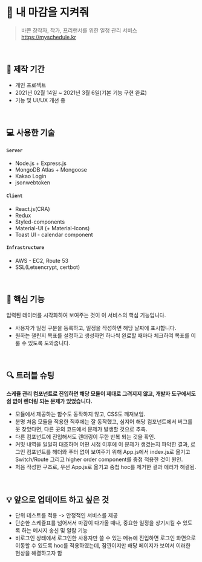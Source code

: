 # :ledger: 내 마감을 지켜줘
  > 바쁜 창작자, 작가, 프리랜서를 위한 일정 관리 서비스 <br>
  > https://myschedule.kr
  
<br>

## :date: 제작 기간
  - 개인 프로젝트
  - 2021년 02월 14일 ~ 2021년 3월 6일(기본 기능 구현 완료)
  - 기능 및 UI/UX 개선 중

<br>

## :computer: 사용한 기술
#### `Server`
  - Node.js + Express.js
  - MongoDB Atlas + Mongoose
  - Kakao Login
  - jsonwebtoken
  
#### `Client`
  - React.js(CRA)
  - Redux
  - Styled-components
  - Material-UI (+ Material-Icons)
  - Toast UI - calendar component

#### `Infrastructure`
  - AWS - EC2, Route 53
  - SSL(Letsencrypt, certbot)

<br>

## :key: 핵심 기능
  입력된 데이터를 시각화하여 보여주는 것이 이 서비스의 핵심 기능입니다.<br>
  - 사용자가 일정 구분을 등록하고, 일정을 작성하면 해당 날짜에 표시합니다.<br>
  - 원하는 챌린지 목표를 설정하고 생성하면 하나씩 완료할 때마다 체크하여 목표를 이룰 수 있도록 도와줍니다.<br>


<br>

## :mag: 트러블 슈팅
  **스케쥴 관리 컴포넌트로 진입하면 해당 모듈이 제대로 그려지지 않고, 개발자 도구에서도 쉼 없이 렌더링 되는 문제가 있었습니다.**
  - 모듈에서 제공하는 함수도 동작하지 않고, CSS도 깨져보임.
  - 분명 처음 모듈을 적용한 직후에는 잘 동작했고, 심지어 해당 컴포넌트에서 버그를 못 찾았다면, 다른 곳의 코드에서 문제가 발생할 것으로 추측.
  - 다른 컴포넌트에 진입해서도 렌더링이 무한 반복 되는 것을 확인.
  - 커밋 내역을 일일히 대조하며 어떤 시점 이후에 이 문제가 생겼는지 파악한 결과, 로그인 컴포넌트를 헤더와 푸터 없이 보여주기 위해 App.js에서
    index.js로 옮기고 Switch/Route 그리고 higher order component를 중첩 적용한 것이 원인.
  - 처음 작성한 구조로, 우선 App.js로 옮기고 중첩 hoc를 제거한 결과 에러가 해결됨.

<br>

## :bulb: 앞으로 업데이트 하고 싶은 것
  - 단위 테스트를 적용 -> 안정적인 서비스를 제공
  - 단순한 스케쥴표를 넘어서서 마감이 다가올 때나, 중요한 일정을 상기시킬 수 있도록 하는 메시지 송신 및 알람 기능
  - 비로그인 상태에서 로그인한 사용자만 쓸 수 있는 메뉴에 진입하면 로그인 화면으로 이동할 수 있도록 hoc를 적용하였는데,
    잠깐이지만 해당 페이지가 보여서 이러한 현상을 해결하고자 함
